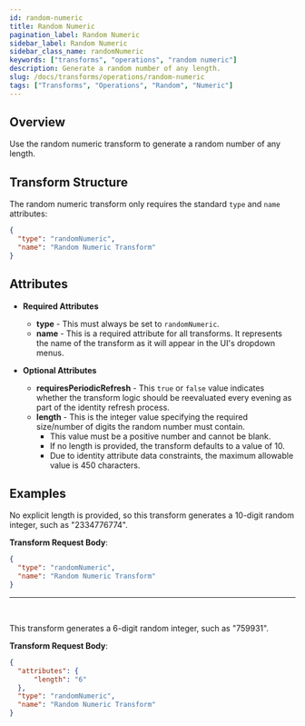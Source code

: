 ```yaml
---
id: random-numeric
title: Random Numeric
pagination_label: Random Numeric
sidebar_label: Random Numeric
sidebar_class_name: randomNumeric
keywords: ["transforms", "operations", "random numeric"]
description: Generate a random number of any length.
slug: /docs/transforms/operations/random-numeric
tags: ["Transforms", "Operations", "Random", "Numeric"]
---
```


## Overview

Use the random numeric transform to generate a random number of any length.

## Transform Structure

The random numeric transform only requires the standard `type` and `name` attributes:

```json
{
  "type": "randomNumeric",
  "name": "Random Numeric Transform"
}
```

## Attributes

- **Required Attributes**
  - **type** - This must always be set to `randomNumeric`.
  - **name** - This is a required attribute for all transforms. It represents the name of the transform as it will appear in the UI's dropdown menus.

- **Optional Attributes**
  - **requiresPeriodicRefresh** - This `true` or `false` value indicates whether the transform logic should be reevaluated every evening as part of the identity refresh process.
  - **length** - This is the integer value specifying the required size/number of digits the random number must contain. 
    - This value must be a positive number and cannot be blank.
    - If no length is provided, the transform defaults to a value of 10.
    - Due to identity attribute data constraints, the maximum allowable value is 450 characters.

## Examples

No explicit length is provided, so this transform generates a 10-digit random integer, such as "2334776774".

**Transform Request Body**:

```json
{
  "type": "randomNumeric",
  "name": "Random Numeric Transform"
}
```

---

<p>&nbsp;</p>

This transform generates a 6-digit random integer, such as "759931".

**Transform Request Body**:

```json
{
  "attributes": {
      "length": "6"
  },
  "type": "randomNumeric",
  "name": "Random Numeric Transform"
}
```
